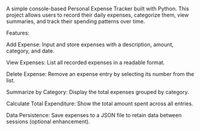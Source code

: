 A simple console-based Personal Expense Tracker built with Python. This project allows users to record their daily expenses, categorize them, view summaries, and track their spending patterns over time.

Features:

Add Expense: Input and store expenses with a description, amount, category, and date. 

View Expenses: List all recorded expenses in a readable format. 

Delete Expense: Remove an expense entry by selecting its number from the list. 

Summarize by Category: Display the total expenses grouped by category. 

Calculate Total Expenditure: Show the total amount spent across all entries. 

Data Persistence: Save expenses to a JSON file to retain data between sessions (optional enhancement). 
